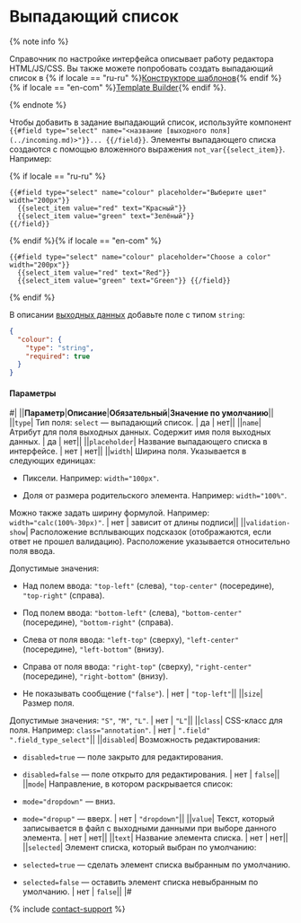 # Выпадающий список

{% note info %}

Справочник по настройке интерфейса описывает работу редактора HTML/JS/CSS. Вы также можете попробовать создать выпадающий список в {% if locale == "ru-ru" %}[Конструкторе шаблонов](../../../template-builder/reference/field.select.md){% endif %}{% if locale == "en-com" %}[Template Builder](../../../../en/docs/template-builder/reference/field.select.md){% endif %}.

{% endnote %}

Чтобы добавить в задание выпадающий список, используйте компонент `{{#field type="select" name="<название [выходного поля](../incoming.md)>"}}... {{/field}}`. Элементы выпадающего списка создаются с помощью вложенного выражения ``not_var{{select_item}}``. Например:

{% if locale == "ru-ru" %}

```plaintext
{{#field type="select" name="colour" placeholder="Выберите цвет" width="200px"}}
  {{select_item value="red" text="Красный"}}
  {{select_item value="green" text="Зелёный"}}
{{/field}}
```

{% endif %}{% if locale == "en-com" %}

```plaintext
{{#field type="select" name="colour" placeholder="Choose a color" width="200px"}}
  {{select_item value="red" text="Red"}}
  {{select_item value="green" text="Green"}} {{/field}}
```

{% endif %}

В описании [выходных данных](../../../glossary.md#input-output-data) добавьте поле с типом `string`:

```json
{
  "colour": {
    "type": "string",
    "required": true
  }
}
```

#### Параметры

#|
||**Параметр**|**Описание**|**Обязательный**|**Значение по умолчанию**||
||`type`| Тип поля: `select` — выпадающий список. | да | нет||
||`name`| Атрибут для поля выходных данных. Содержит имя поля выходных данных. | да | нет||
||`placeholder`| Название выпадающего списка в интерфейсе. | нет | нет||
||`width`| Ширина поля. Указывается в следующих единицах:

- Пиксели. Например: `width="100px"`.

- Доля от размера родительского элемента. Например: `width="100%"`.

Можно также задать ширину формулой. Например: `width="calc(100%-30px)"`. | нет | зависит от длины подписи||
||`validation-show`| Расположение всплывающих подсказок (отображаются, если ответ не прошел валидацию). Расположение указывается относительно поля ввода.

Допустимые значения:

- Над полем ввода: `"top-left"` (слева), `"top-center"` (посередине), `"top-right"` (справа).

- Под полем ввода: `"bottom-left"` (слева), `"bottom-center"` (посередине), `"bottom-right"` (справа).

- Слева от поля ввода: `"left-top"` (сверху), `"left-center"` (посередине), `"left-bottom"` (внизу).

- Справа от поля ввода: `"right-top"` (сверху), `"right-center"` (посередине), `"right-bottom"` (внизу).

- Не показывать сообщение (`"false"`). | нет | `"top-left"`||
||`size`| Размер поля.

Допустимые значения: `"S"`, `"M"`, `"L"`. | нет | `"L"`||
||`class`| CSS-класс для поля. Например: `class="annotation"`. | нет | `".field" ".field_type_select"`||
||`disabled`| Возможность редактирования:

- `disabled=true` — поле закрыто для редактирования.

- `disabled=false` — поле открыто для редактирования. | нет | `false`||
||`mode`| Направление, в котором раскрывается список:

- `mode="dropdown"` — вниз.

- `mode="dropup"` — вверх. | нет | `"dropdown"`||
||`value`| Текст, который записывается в файл с выходными данными при выборе данного элемента. | нет | нет||
||`text`| Название элемента списка. | нет | нет||
||`selected`| Элемент списка, который выбран по умолчанию:

- `selected=true` — сделать элемент списка выбранным по умолчанию.

- `selected=false` — оставить элемент списка невыбранным по умолчанию. | нет | `false`||
|#

{% include [contact-support](../../_includes/contact-support-help.md) %}